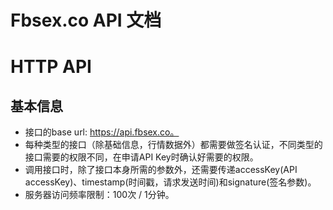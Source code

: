 # Fbsex.co API 文档
# HTTP API
## 基本信息
* 接口的base url: https://api.fbsex.co。
* 每种类型的接口（除基础信息，行情数据外）都需要做签名认证，不同类型的接口需要的权限不同，在申请API Key时确认好需要的权限。
* 调用接口时，除了接口本身所需的参数外，还需要传递accessKey(API accessKey)、timestamp(时间戳，请求发送时间)和signature(签名参数)。
* 服务器访问频率限制：100次 / 1分钟。